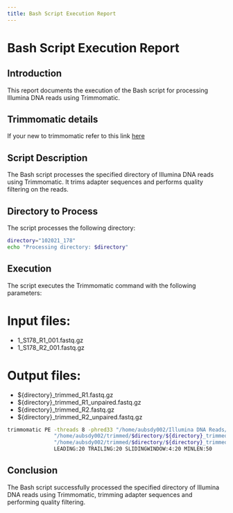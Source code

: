 ```yaml
---
title: Bash Script Execution Report
---
```


# Bash Script Execution Report

## Introduction

This report documents the execution of the Bash script for processing Illumina DNA reads using Trimmomatic.

## Trimmomatic details
If your new to trimmomatic refer to this link  [here]([https://www.bioinformatics.babraham.ac.uk/projects/fastqc/](http://www.usadellab.org/cms/?page=trimmomatic))

## Script Description

The Bash script processes the specified directory of Illumina DNA reads using Trimmomatic. It trims adapter sequences and performs quality filtering on the reads.

## Directory to Process

The script processes the following directory:

```bash
directory="102021_178"
echo "Processing directory: $directory"
```

## Execution
The script executes the Trimmomatic command with the following parameters:

# Input files:
 - 1_S178_R1_001.fastq.gz
 - 1_S178_R2_001.fastq.gz

# Output files:
 - ${directory}_trimmed_R1.fastq.gz
 - ${directory}_trimmed_R1_unpaired.fastq.gz
 - ${directory}_trimmed_R2.fastq.gz
 - ${directory}_trimmed_R2_unpaired.fastq.gz

```bash
trimmomatic PE -threads 8 -phred33 "/home/aubsdy002/Illumina DNA Reads/$directory/1_S178_R1_001.fastq.gz" "/home/aubsdy002/Illumina DNA Reads/$directory/1_S178_R2_001.fastq.gz" \
               "/home/aubsdy002/trimmed/$directory/${directory}_trimmed_R1.fastq.gz" "/home/aubsdy002/trimmed/$directory/${directory}_trimmed_R1_unpaired.fastq.gz" \
               "/home/aubsdy002/trimmed/$directory/${directory}_trimmed_R2.fastq.gz" "/home/aubsdy002/trimmed/$directory/${directory}_trimmed_R2_unpaired.fastq.gz" \
               LEADING:20 TRAILING:20 SLIDINGWINDOW:4:20 MINLEN:50
```
## Conclusion
The Bash script successfully processed the specified directory of Illumina DNA reads using Trimmomatic, trimming adapter sequences and performing quality filtering.
